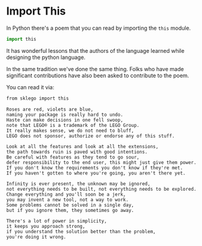# Import This

In Python there's a poem that you can read by importing the `this` module.

```py
import this
```

It has wonderful lessons that the authors of the language learned while designing the python language.

In the same tradition we've done the same thing. Folks who have made significant contributions have also been asked to
contribute to the poem.

You can read it via:

```bash
from sklego import this
```

```console
Roses are red, violets are blue,
naming your package is really hard to undo.
Haste can make decisions in one fell swoop,
note that LEGO® is a trademark of the LEGO Group.
It really makes sense, we do not need to bluff,
LEGO does not sponsor, authorize or endorse any of this stuff.

Look at all the features and look at all the extensions,
the path towards ruin is paved with good intentions.
Be careful with features as they tend to go sour,
defer responsibility to the end user, this might just give them power.
If you don't know the requirements you don't know if they're met.
If you haven't gotten to where you're going, you aren't there yet.

Infinity is ever present, the unknown may be ignored,
not everything needs to be built, not everything needs to be explored.
Change everything and you'll soon be a jerk,
you may invent a new tool, not a way to work.
Some problems cannot be solved in a single day,
but if you ignore them, they sometimes go away.

There's a lot of power in simplicity,
it keeps you approach strong,
if you understand the solution better than the problem,
you're doing it wrong.
```
